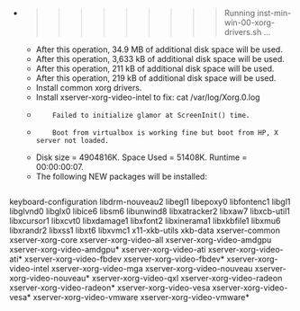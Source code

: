 * >>>>>>>>> Running inst-min-win-00-xorg-drivers.sh ...
  * After this operation, 34.9 MB of additional disk space will be used.
  * After this operation, 3,633 kB of additional disk space will be used.
  * After this operation, 211 kB of additional disk space will be used.
  * After this operation, 219 kB of additional disk space will be used.
  * Install common xorg drivers.
  * Install xserver-xorg-video-intel to fix: cat /var/log/Xorg.0.log
  * 		Failed to initialize glamor at ScreenInit() time.
  * 		Boot from virtualbox is working fine but boot from HP, X server not loaded.
  * Disk size = 4904816K. Space Used = 51408K. Runtime = 00:00:00:07.
  * The following NEW packages will be installed:
  ```bash
keyboard-configuration libdrm-nouveau2 libegl1 libepoxy0 libfontenc1
libgl1 libglvnd0 libglx0 libice6 libsm6
libunwind8 libxatracker2 libxaw7 libxcb-util1 libxcursor1
libxcvt0 libxdamage1 libxfont2 libxinerama1 libxkbfile1
libxmu6 libxrandr2 libxss1 libxt6 libxvmc1
x11-xkb-utils xkb-data xserver-common xserver-xorg-core xserver-xorg-video-all
xserver-xorg-video-amdgpu xserver-xorg-video-amdgpu* xserver-xorg-video-ati xserver-xorg-video-ati* xserver-xorg-video-fbdev
xserver-xorg-video-fbdev* xserver-xorg-video-intel xserver-xorg-video-mga xserver-xorg-video-nouveau xserver-xorg-video-nouveau*
xserver-xorg-video-qxl xserver-xorg-video-radeon xserver-xorg-video-radeon* xserver-xorg-video-vesa xserver-xorg-video-vesa*
xserver-xorg-video-vmware xserver-xorg-video-vmware*
  ```
